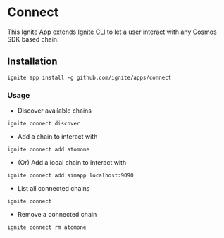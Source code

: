 # Connect

This Ignite App extends [Ignite CLI](https://github.com/ignite/cli) to let a user interact with any Cosmos SDK based chain.

## Installation

```shell
ignite app install -g github.com/ignite/apps/connect
```

### Usage

* Discover available chains

```shell
ignite connect discover
```

* Add a chain to interact with

```shell
ignite connect add atomone
```

* (Or) Add a local chain to interact with

```shell
ignite connect add simapp localhost:9090
```

* List all connected chains

```shell
ignite connect
```

* Remove a connected chain

```shell
ignite connect rm atomone
```
